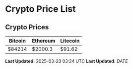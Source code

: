 # Crypto Price List

## Crypto Prices
| Bitcoin | Ethereum | Litecoin |
| ------- | -------- | -------- |
| $84214 | $2000.3 | $91.62 |
**Last Updated:** 2025-03-23 03:24 UTC
**Last Updated:** $DATE$
